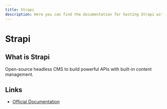 ```yaml
---
title: Strapi
description: Here you can find the documentation for hosting Strapi with Coolify.
---
```


# Strapi

## What is Strapi

Open-source headless CMS to build powerful APIs with built-in content management.

## Links

- [Official Documentation](https://docs.strapi.io/?utm_source=coolify.io)
